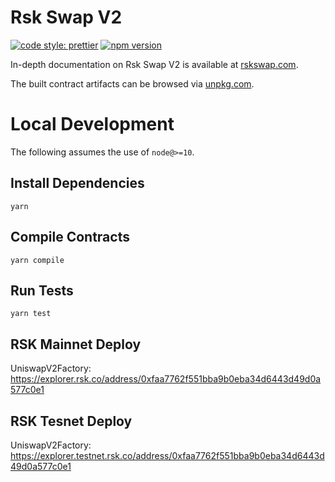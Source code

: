 # Rsk Swap V2
[![code style: prettier](https://img.shields.io/badge/code_style-prettier-ff69b4.svg?style=flat-square)](https://github.com/prettier/prettier)
[![npm version](https://img.shields.io/npm/v/@thinkanddev/rskswap-core/latest.svg)](https://www.npmjs.com/package/@thinkanddev/rskswap-core/v/latest)

In-depth documentation on Rsk Swap V2 is available at [rskswap.com](https://rskswap.com/docs).

The built contract artifacts can be browsed via [unpkg.com](https://unpkg.com/browse/@uniswap/v2-core@latest/).

# Local Development

The following assumes the use of `node@>=10`.

## Install Dependencies

`yarn`

## Compile Contracts

`yarn compile`

## Run Tests

`yarn test`

## RSK Mainnet Deploy
UniswapV2Factory: https://explorer.rsk.co/address/0xfaa7762f551bba9b0eba34d6443d49d0a577c0e1

## RSK Tesnet Deploy
UniswapV2Factory: https://explorer.testnet.rsk.co/address/0xfaa7762f551bba9b0eba34d6443d49d0a577c0e1



